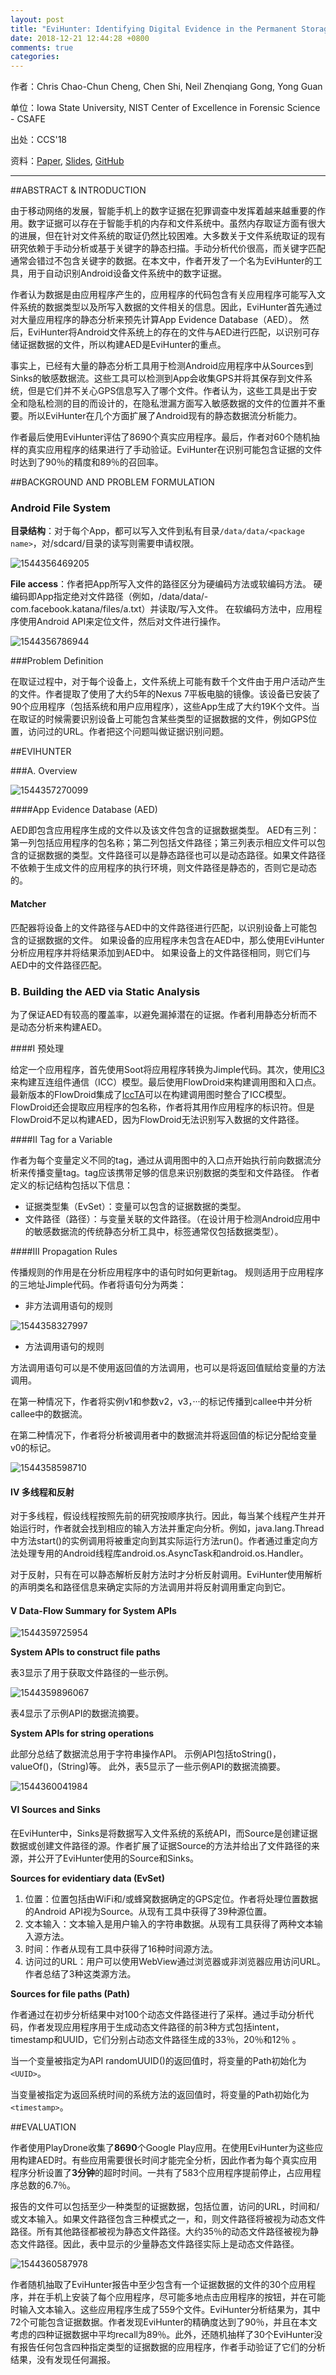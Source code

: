 ```yaml
---
layout: post
title: "EviHunter: Identifying Digital Evidence in the Permanent Storage of Android Devices via Static Analysis"
date: 2018-12-21 12:44:28 +0800
comments: true
categories: 
---
```


作者：Chris Chao-Chun Cheng, Chen Shi, Neil Zhenqiang Gong, Yong Guan

单位：Iowa State University, NIST Center of Excellence in Forensic Science - CSAFE

出处：CCS'18

资料：[Paper](https://arxiv.org/pdf/1808.06137.pdf), [Slides](https://drive.google.com/file/d/1BuVSfVueBKidzo8T1cYBQB9jjR7QJuXH/view?usp=sharing), [GitHub](https://github.com/paradox5566/EviHunter)

<hr/>

##ABSTRACT & INTRODUCTION

由于移动网络的发展，智能手机上的数字证据在犯罪调查中发挥着越来越重要的作用。数字证据可以存在于智能手机的内存和文件系统中。虽然内存取证方面有很大的进展，但在针对文件系统的取证仍然比较困难。大多数关于文件系统取证的现有研究依赖于手动分析或基于关键字的静态扫描。手动分析代价很高，而关键字匹配通常会错过不包含关键字的数据。在本文中，作者开发了一个名为EviHunter的工具，用于自动识别Android设备文件系统中的数字证据。

作者认为数据是由应用程序产生的，应用程序的代码包含有关应用程序可能写入文件系统的数据类型以及所写入数据的文件相关的信息。因此，EviHunter首先通过对大量应用程序的静态分析来预先计算App Evidence Database（AED）。 然后，EviHunter将Android文件系统上的存在的文件与AED进行匹配，以识别可存储证据数据的文件，所以构建AED是EviHunter的重点。

事实上，已经有大量的静态分析工具用于检测Android应用程序中从Sources到Sinks的敏感数据流。这些工具可以检测到App会收集GPS并将其保存到文件系统，但是它们并不关心GPS信息写入了哪个文件。作者认为，这些工具是出于安全和隐私检测的目的而设计的，在隐私泄漏方面写入敏感数据的文件的位置并不重要。所以EviHunter在几个方面扩展了Android现有的静态数据流分析能力。

<!--more-->

作者最后使用EviHunter评估了8690个真实应用程序。最后，作者对60个随机抽样的真实应用程序的结果进行了手动验证。EviHunter在识别可能包含证据的文件时达到了90％的精度和89％的召回率。

##BACKGROUND AND PROBLEM FORMULATION

### Android File System

**目录结构**：对于每个App，都可以写入文件到私有目录`/data/data/<package name>`，对/sdcard/目录的读写则需要申请权限。

![1544356469205](/images/2018-12-21/assets/1544356469205.png)

**File access**：作者把App所写入文件的路径区分为硬编码方法或软编码方法。 硬编码即App指定绝对文件路径（例如，/data/data/-com.facebook.katana/files/a.txt）并读取/写入文件。 在软编码方法中，应用程序使用Android API来定位文件，然后对文件进行操作。 

![1544356786944](/images/2018-12-21/assets/1544356786944.png)

###Problem Definition

在取证过程中，对于每个设备上，文件系统上可能有数千个文件由于用户活动产生的文件。作者提取了使用了大约5年的Nexus 7平板电脑的镜像。该设备已安装了90个应用程序（包括系统和用户应用程序），这些App生成了大约19K个文件。当在取证的时候需要识别设备上可能包含某些类型的证据数据的文件，例如GPS位置，访问过的URL。作者把这个问题叫做证据识别问题。

##EVIHUNTER

###A. Overview

![1544357270099](/images/2018-12-21/assets/1544357270099.png)

####App Evidence Database (AED)

AED即包含应用程序生成的文件以及该文件包含的证据数据类型。 AED有三列：第一列包括应用程序的包名称；第二列包括文件路径；第三列表示相应文件可以包含的证据数据的类型。文件路径可以是静态路径也可以是动态路径。如果文件路径不依赖于生成文件的应用程序的执行环境，则文件路径是静态的，否则它是动态的。

#### Matcher

匹配器将设备上的文件路径与AED中的文件路径进行匹配，以识别设备上可能包含的证据数据的文件。 如果设备的应用程序未包含在AED中，那么使用EviHunter分析应用程序并将结果添加到AED中。 如果设备上的文件路径相同，则它们与AED中的文件路径匹配。 

### B. Building the AED via Static Analysis

为了保证AED有较高的覆盖率，以避免漏掉潜在的证据。作者利用静态分析而不是动态分析来构建AED。

####I 预处理

给定一个应用程序，首先使用Soot将应用程序转换为Jimple代码。其次，使用[IC3](http://siis.cse.psu.edu/ic3/)来构建互连组件通信（ICC）模型。最后使用FlowDroid来构建调用图和入口点。最新版本的FlowDroid集成了[IccTA](https://ieeexplore.ieee.org/stamp/stamp.jsp?arnumber=7194581)可以在构建调用图时整合了ICC模型。 FlowDroid还会提取应用程序的包名称，作者将其用作应用程序的标识符。但是FlowDroid不足以构建AED，因为FlowDroid无法识别写入数据的文件路径。

####II Tag for a Variable

作者为每个变量定义不同的tag，通过从调用图中的入口点开始执行前向数据流分析来传播变量tag。tag应该携带足够的信息来识别数据的类型和文件路径。 作者定义的标记结构包括以下信息：

- 证据类型集（EvSet）：变量可以包含的证据数据的类型。 
- 文件路径（路径）：与变量关联的文件路径。（在设计用于检测Android应用中的敏感数据流的传统静态分析工具中，标签通常仅包括数据类型）。

####III Propagation Rules

传播规则的作用是在分析应用程序中的语句时如何更新tag。 规则适用于应用程序的三地址Jimple代码。作者将语句分为两类：

- 非方法调用语句的规则

![1544358327997](/images/2018-12-21/assets/1544358327997.png)

- 方法调用语句的规则

方法调用语句可以是不使用返回值的方法调用，也可以是将返回值赋给变量的方法调用。

在第一种情况下，作者将实例v1和参数v2，v3，···的标记传播到callee中并分析callee中的数据流。 

在第二种情况下，作者将分析被调用者中的数据流并将返回值的标记分配给变量v0的标记。

![1544358598710](/images/2018-12-21/assets/1544358598710.png)

#### IV 多线程和反射

对于多线程，假设线程按照先前的研究按顺序执行。因此，每当某个线程产生并开始运行时，作者就会找到相应的输入方法并重定向分析。例如，java.lang.Thread中方法start()的实例调用将被重定向到其实际运行方法run()。作者通过重定向方法处理专用的Android线程库android.os.AsyncTask和android.os.Handler。

对于反射，只有在可以静态解析反射方法时才分析反射调用。EviHunter使用解析的声明类名和路径信息来确定实际的方法调用并将反射调用重定向到它。

#### V Data-Flow Summary for System APIs

![1544359725954](/images/2018-12-21/assets/1544359725954.png)

**System APIs to construct file paths**

表3显示了用于获取文件路径的一些示例。

![1544359896067](/images/2018-12-21/assets/1544359896067.png)

表4显示了示例API的数据流摘要。

**System APIs for string operations**

此部分总结了数据流总用于字符串操作API。 示例API包括toString()，valueOf()，<init>(String)等。 此外，表5显示了一些示例API的数据流摘要。

![1544360041984](/images/2018-12-21/assets/1544360041984.png)

#### VI Sources and Sinks

在EviHunter中，Sinks是将数据写入文件系统的系统API，而Source是创建证据数据或创建文件路径的源。作者扩展了证据Source的方法并给出了文件路径的来源，并公开了EviHunter使用的Source和Sinks。

**Sources for evidentiary data (EvSet)**

1. 位置：位置包括由WiFi和/或蜂窝数据确定的GPS定位。作者将处理位置数据的Android API视为Source。从现有工具中获得了39种源位置。
2. 文本输入：文本输入是用户输入的字符串数据。从现有工具获得了两种文本输入源方法。
3. 时间：作者从现有工具中获得了16种时间源方法。
4. 访问过的URL：用户可以使用WebView通过浏览器或非浏览器应用访问URL。作者总结了3种这类源方法。

**Sources for file paths (Path)**

作者通过在初步分析结果中对100个动态文件路径进行了采样。通过手动分析代码，作者发现应用程序用于生成动态文件路径的前3种方式包括intent，timestamp和UUID，它们分别占动态文件路径生成的33％，20％和12％ 。

当一个变量被指定为API randomUUID()的返回值时，将变量的Path初始化为`<UUID>`。

当变量被指定为返回系统时间的系统方法的返回值时，将变量的Path初始化为`<timestamp>`。

##EVALUATION

作者使用PlayDrone收集了**8690**个Google Play应用。在使用EviHunter为这些应用构建AED时。有些应用需要很长时间才能完全分析，因此作者为每个真实应用程序分析设置了**3分钟**的超时时间。一共有了583个应用程序提前停止，占应用程序总数的6.7％。

报告的文件可以包括至少一种类型的证据数据，包括位置，访问的URL，时间和/或文本输入。如果文件路径包含三种模式之一<timestamp>，<UUID>和<intent>，则文件路径将被视为动态文件路径。所有其他路径都被视为静态文件路径。大约35％的动态文件路径被视为静态文件路径。因此，表中显示的少量静态文件路径实际上是动态文件路径。

![1544360587978](/images/2018-12-21/assets/1544360587978.png)

作者随机抽取了EviHunter报告中至少包含有一个证据数据的文件的30个应用程序，并在手机上安装了每个应用程序，尽可能多地点击应用程序的按钮，并在可能时输入文本输入。这些应用程序生成了559个文件。EviHunter分析结果为，其中72个可能包含证据数据。作者发现EviHunter的精确度达到了90％，并且在本文考虑的四种证据数据中平均recall为89％。此外，还随机抽样了30个EviHunter没有报告任何包含四种指定类型的证据数据的应用程序，作者手动验证了它们的分析结果，没有发现任何漏报。
